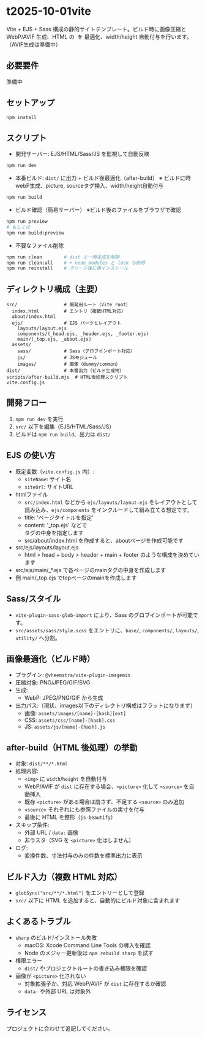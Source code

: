 # t2025-10-01vite

Vite + EJS + Sass 構成の静的サイトテンプレート。ビルド時に画像圧縮と WebP/AVIF 生成、HTML の <img> を <picture> 最適化、width/height 自動付与を行います。（AVIF生成は準備中）

## 必要要件
準備中

## セットアップ
```bash
npm install
```

## スクリプト
- 開発サーバー: EJS/HTML/Sass/JS を監視して自動反映
```bash
npm run dev
```

- 本番ビルド: `dist/` に出力 + ビルド後最適化（after-build）
※ ビルドに時webP生成、picture, sourceタグ挿入、width/height自動付与
```bash
npm run build
```

- ビルド確認（簡易サーバー）
※ビルド後のファイルをブラウザで確認
```bash
npm run preview
# もしくは
npm run build:preview
```

- 不要なファイル削除
```bash
npm run clean        # dist と一時生成を削除
npm run clean:all    # + node_modules と lock も削除
npm run reinstall    # クリーン後に再インストール
```

## ディレクトリ構成（主要）
```
src/                 # 開発用ルート（Vite root）
  index.html         # エントリ（複数HTML対応）
  about/index.html
  ejs/               # EJS パーツとレイアウト
    layouts/layout.ejs
    components/(_head.ejs, _header.ejs, _footer.ejs)
    main/(_top.ejs, _about.ejs)
  assets/
    sass/            # Sass（グロブインポート対応）
    js/              # JSモジュール
    images/          # 画像（dummy/common）
dist/                # 本番出力（ビルド生成物）
scripts/after-build.mjs  # HTML後処理スクリプト
vite.config.js
```

## 開発フロー
1. `npm run dev` を実行
2. `src/` 以下を編集（EJS/HTML/Sass/JS）
3. ビルドは `npm run build`、出力は `dist/`

## EJS の使い方
- 既定変数（`vite.config.js` 内）:
  - `siteName`: サイト名
  - `siteUrl`: サイトURL
- htmlファイル
  - `src/index.html` などから `ejs/layouts/layout.ejs` をレイアウトとして読み込み、`ejs/components` をインクルードして組み立てる想定です。
  - title: 'ページタイトルを指定'
  - content: '_top.ejs' などで<main>タグの中身を指定します
  - src/about/index.html を作成すると、aboutページを作成可能です
- src/ejs/layouts/layout.ejs
  - html > head + body > header + main + footer のような構成を決めています
- src/ejs/main/_*.ejs で各ページのmainタグの中身を作成します
 - 例 main/_top.ejs でtopページのmainを作成します
## Sass/スタイル
- `vite-plugin-sass-glob-import` により、Sass のグロブインポートが可能です。
- `src/assets/sass/style.scss` をエントリに、`base/`, `components/`, `layouts/`, `utility/` へ分割。

## 画像最適化（ビルド時）
- プラグイン: `@vheemstra/vite-plugin-imagemin`
- 圧縮対象: PNG/JPEG/GIF/SVG
- 生成:
  - WebP: JPEG/PNG/GIF から生成
- 出力パス:（現状、images以下のディレクトリ構成はフラットになります）
  - 画像: `assets/images/[name]-[hash][ext]`
  - CSS: `assets/css/[name]-[hash].css`
  - JS: `assets/js/[name]-[hash].js`

## after-build（HTML 後処理）の挙動
- 対象: `dist/**/*.html`
- 処理内容:
  - `<img>` に `width`/`height` を自動付与
  - WebP/AVIF が `dist` に存在する場合、`<picture>` 化して `<source>` を自動挿入
  - 既存 `<picture>` がある場合は崩さず、不足する `<source>` のみ追加
  - `<source>` それぞれにも参照ファイルの実寸を付与
  - 最後に HTML を整形（`js-beautify`）
- スキップ条件:
  - 外部 URL / `data:` 画像
  - 非ラスタ（SVG を `<picture>` 化はしません）
- ログ:
  - 変換件数、寸法付与のみの件数を標準出力に表示

## ビルド入力（複数 HTML 対応）
- `globSync("src/**/*.html")` をエントリーとして登録
- `src/` 以下に HTML を追加すると、自動的にビルド対象に含まれます

## よくあるトラブル
- `sharp` のビルド/インストール失敗
  - macOS: Xcode Command Line Tools の導入を確認
  - Node のメジャー更新後は `npm rebuild sharp` を試す
- 権限エラー
  - `dist/` やプロジェクトルートの書き込み権限を確認
- 画像が `<picture>` 化されない
  - 対象拡張子か、対応 WebP/AVIF が `dist` に存在するか確認
  - `data:` や外部 URL は対象外

## ライセンス
プロジェクトに合わせて追記してください。


